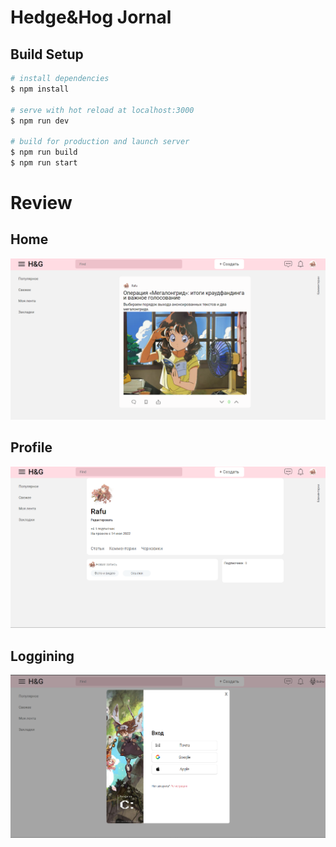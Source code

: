 # Hedge&Hog Jornal

## Build Setup

```bash
# install dependencies
$ npm install

# serve with hot reload at localhost:3000
$ npm run dev

# build for production and launch server
$ npm run build
$ npm run start

```
# Review

## Home

![home page](/static/readme/Screenshot_1.png)

## Profile
![some page](/static/readme/Screenshot_2.png)

## Loggining

![some page](/static/readme/Screenshot_3.png)
